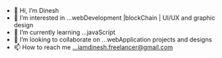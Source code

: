 - 👋 Hi, I’m Dinesh
- 👀 I’m interested in ...webDevelopment |blockChain | UI/UX and graphic design
- 🌱 I’m currently learning ...javaScript
- 💞️ I’m looking to collaborate on ...webApplication projects and designs
- 📫 How to reach me ...iamdinesh.freelancer@gmail.com

<!---
Dinesh-a-coder/Dinesh-a-coder is a ✨ special ✨ repository because its `README.md` (this file) appears on your GitHub profile.
You can click the Preview link to take a look at your changes.
--->
